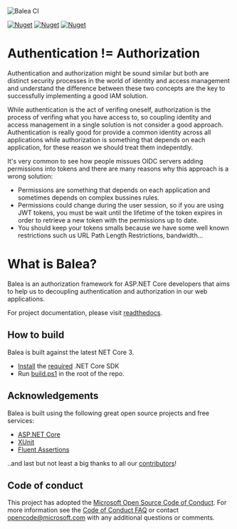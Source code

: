 ![Balea CI](https://github.com/Xabaril/Balea/workflows/Balea%20CI/badge.svg) 

[![Nuget](https://img.shields.io/nuget/v/balea?label=balea)](https://www.nuget.org/packages/Balea/) [![Nuget](https://img.shields.io/nuget/v/balea.configuration.store?label=baleaconfigurationstore)](https://www.nuget.org/packages/Balea.Configuration.Store/) [![Nuget](https://img.shields.io/nuget/v/balea.entityframeworkcore.store?label=baleaefcorestore)](https://www.nuget.org/packages/Balea.EntityFrameworkCore.Store/) 

# Authentication != Authorization

Authentication and authorization might be sound similar but both are distinct security processes in the world of identity and access management and understand the difference between these two concepts are the key to successfully implementing a good IAM solution.

While authentication is the act of verifing oneself, authorization is the process of verifing what you have access to, so coupling identity and access management in a single solution is not consider a good approach. Authentication is really good for provide a common identity across all applications while authorization is something that depends on each application, for these reason we should treat them indepentdly.

It's very common to see how people missues OIDC servers adding permissions into tokens and there are many reasons why this approach is a wrong solution:

- Permissions are something that depends on each application and sometimes depends on complex bussines rules.
- Permissions could change during the user session, so if you are using JWT tokens, you must be wait until the lifetime of the token expires in order to retrieve a new token with the permissions up to date.
- You should keep your tokens smalls because we have some well known restrictions such us URL Path Length Restrictions, bandwidth...

# What is Balea?

Balea is an authorization framework for ASP.NET Core developers that aims to help us to decoupling authentication and authorization in our web applications.

For project documentation, please visit [readthedocs](https://balea.readthedocs.io).

## How to build

Balea is built against the latest NET Core 3.

- [Install](https://www.microsoft.com/net/download/core#/current) the [required](https://github.com/Xabaril/Balea/blob/master/global.json) .NET Core SDK
- Run [build.ps1](https://github.com/Xabaril/Balea/blob/master/build.ps1) in the root of the repo.

## Acknowledgements

Balea is built using the following great open source projects and free services:

- [ASP.NET Core](https://github.com/aspnet)
- [XUnit](https://xunit.github.io/)
- [Fluent Assertions](http://www.fluentassertions.com/)

..and last but not least a big thanks to all our [contributors](https://github.com/Xabaril/Balea/graphs/contributors)!

## Code of conduct

This project has adopted the [Microsoft Open Source Code of Conduct](https://opensource.microsoft.com/codeofconduct/).  For more information see the [Code of Conduct FAQ](https://opensource.microsoft.com/codeofconduct/faq/) or contact [opencode@microsoft.com](mailto:opencode@microsoft.com) with any additional questions or comments.

